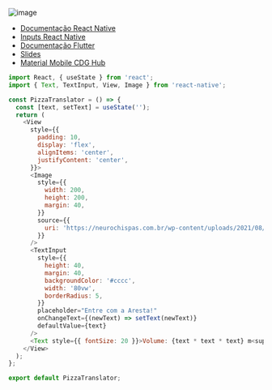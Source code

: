 ![image](https://inatel.br/cdghub/images/cdg-hub.jpg)
*  [Documentação React Native](https://reactnative.dev/docs/tutorial)
*  [Inputs React Native](https://reactnative.dev/docs/handling-text-input)
*  [Documentação Flutter](https://docs.flutter.dev/development/ui/widgets-intro)
*  [Slides](https://github.com/BrunoVollin/secomp/blob/master/slides/introducao%20ao%20flutter.pdf)
*  [Material Mobile CDG Hub](https://cookie-submarine-e90.notion.site/Mobile-eb12212247fb42738c82f0d3fe148e03)

```js
import React, { useState } from 'react';
import { Text, TextInput, View, Image } from 'react-native';

const PizzaTranslator = () => {
  const [text, setText] = useState('');
  return (
    <View
      style={{
        padding: 10,
        display: 'flex',
        alignItems: 'center',
        justifyContent: 'center',
      }}>
      <Image
        style={{
          width: 200,
          height: 200,
          margin: 40,
        }}
        source={{
          uri: 'https://neurochispas.com.br/wp-content/uploads/2021/08/formula-para-o-volume-de-um-cubo.png',
        }}
      />
      <TextInput
        style={{
          height: 40,
          margin: 40,
          backgroundColor: '#cccc',
          width: '80vw',
          borderRadius: 5,
        }}
        placeholder="Entre com a Aresta!"
        onChangeText={(newText) => setText(newText)}
        defaultValue={text}
      />
      <Text style={{ fontSize: 20 }}>Volume: {text * text * text} m<sup>3</sup></Text>
    </View>
  );
};

export default PizzaTranslator;

```
  

